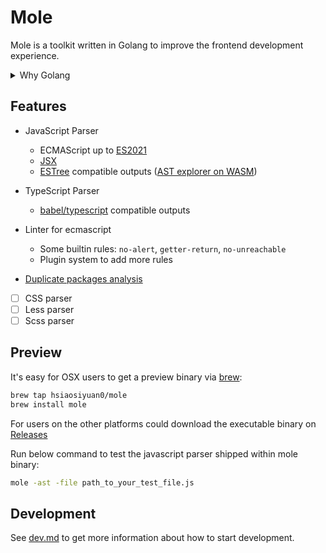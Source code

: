 # Mole

Mole is a toolkit written in Golang to improve the frontend development experience.

<details>
  <summary>Why Golang</summary>

~~A little bit explanation is good for why Golang is preferred in this project. Nowadays, a programming language is not only the grammar things, it's consist of runtime, stdlib, 3rd-party modules and a healthy community, all these are out-of-box by using Golang, more specifically:~~

- ~~Golang is productive, its simplicity philosophy(something like Grammar and Garbage-collection) saves more time to the functionalities themselves.~~
- ~~the functionalities like lint and bundle maybe needed to run as web services while Golang has been proved by many impressive projects such k8s that it's good at service things.~~

Fine, just all because I'm too fool to use a fancy language
</details>

## Features

- JavaScript Parser
  - ECMAScript up to [ES2021](https://262.ecma-international.org/12.0/)
  - [JSX](https://github.com/facebook/jsx)
  - [ESTree](https://github.com/estree/estree) compatible outputs ([AST explorer on WASM](http://blog.thehardways.me/mole-is-more/#/))

- TypeScript Parser
  - [babel/typescript](https://babeljs.io/docs/en/babel-types#typescript) compatible outputs

- Linter for ecmascript
  - Some builtin rules: `no-alert`, `getter-return`, `no-unreachable`
  - Plugin system to add more rules

- [Duplicate packages analysis](./docs/dup-pkg-ana/README.md)

- [ ] CSS parser
- [ ] Less parser
- [ ] Scss parser
 
## Preview

It's easy for OSX users to get a preview binary via [brew](https://brew.sh/):

```bash
brew tap hsiaosiyuan0/mole
brew install mole
```

For users on the other platforms could download the executable binary on [Releases](https://github.com/hsiaosiyuan0/mole/releases)

Run below command to test the javascript parser shipped within mole binary:

```bash
mole -ast -file path_to_your_test_file.js
```

## Development

See [dev.md](/docs/dev.md) to get more information about how to start development.